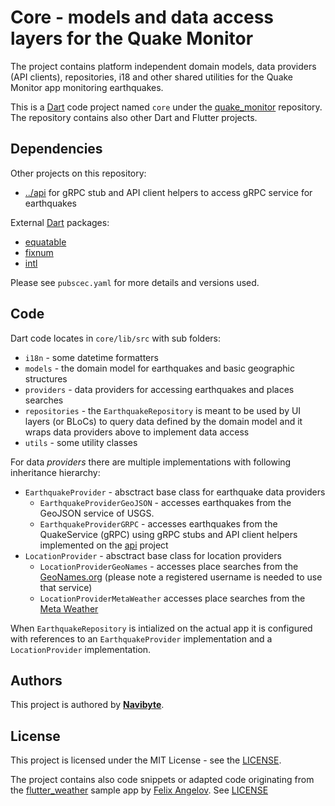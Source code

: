# Core - models and data access layers for the Quake Monitor

The project contains platform independent domain models, data providers (API
clients), repositories, i18 and other shared utilities for the Quake Monitor 
app monitoring earthquakes.

This is a [Dart](https://dart.dev/) code project named `core` under the 
[quake_monitor](https://github.com/navibyte/quake_monitor) repository. The
repository contains also other Dart and Flutter projects.

## Dependencies

Other projects on this repository:
* [../api](../api) for gRPC stub and API client helpers to access gRPC service for earthquakes

External [Dart](https://dart.dev/) packages:
* [equatable](https://pub.dev/packages/equatable) 
* [fixnum](https://pub.dev/packages/fixnum)
* [intl](https://pub.dev/packages/intl)  

Please see `pubscec.yaml` for more details and versions used.

## Code

Dart code locates in `core/lib/src` with sub folders:
* `i18n` - some datetime formatters
* `models` - the domain model for earthquakes and basic geographic structures
* `providers` - data providers for accessing earthquakes and places searches
* `repositories` - the `EarthquakeRepository` is meant to be used by UI layers (or BLoCs) to query data defined by the domain model and it wraps data providers above to implement data access
* `utils` - some utility classes

For data *providers* there are multiple implementations with following 
inheritance hierarchy:
* `EarthquakeProvider` - absctract base class for earthquake data providers
  * `EarthquakeProviderGeoJSON` - accesses earthquakes from the GeoJSON service of USGS.
  * `EarthquakeProviderGRPC` - accesses earthquakes from the QuakeService (gRPC) using gRPC stubs and API client helpers implemented on the [api](../api) project
* `LocationProvider` - absctract base class for location providers
  * `LocationProviderGeoNames` - accesses place searches from the [GeoNames.org](https://www.geonames.org/) (please note a registered username is needed to use that service)
  * `LocationProviderMetaWeather` accesses place searches from the [Meta Weather](https://www.metaweather.com/)

When `EarthquakeRepository` is intialized on the actual app it is configured
with references to an `EarthquakeProvider` implementation and a 
`LocationProvider` implementation.

## Authors

This project is authored by **[Navibyte](https://navibyte.com)**.

## License

This project is licensed under the MIT License - see the [LICENSE](../LICENSE).

The project contains also code snippets or adapted code originating from the
[flutter_weather](https://github.com/felangel/bloc/tree/master/examples/flutter_weather) sample app by [Felix Angelov](https://twitter.com/felangelov). 
See [LICENSE](../LICENSE_BLOC)


